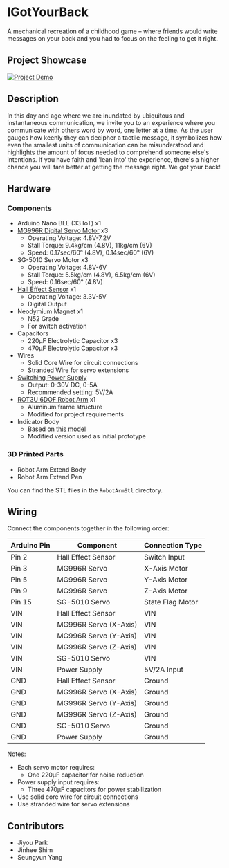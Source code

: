 # IGotYourBack

A mechanical recreation of a childhood game – where friends would write messages on your back and you had to focus on the feeling to get it right.

## Project Showcase
[![Project Demo](https://img.youtube.com/vi/ZsXyqrq_RdM/0.jpg)](https://www.youtube.com/watch?v=ZsXyqrq_RdM)

## Description
In this day and age where we are inundated by ubiquitous and instantaneous communication, we invite you to an experience where you communicate with others word by word, one letter at a time. As the user gauges how keenly they can decipher a tactile message, it symbolizes how even the smallest units of communication can be misunderstood and highlights the amount of focus needed to comprehend someone else's intentions. If you have faith and 'lean into' the experience, there's a higher chance you will fare better at getting the message right. We got your back!


## Hardware

### Components
- Arduino Nano BLE (33 IoT) x1
- [MG996R Digital Servo Motor](https://www.amazon.com/diymore-6-Pack-MG996R-Digital-Helicopter/dp/B0CGRP59HJ) x3
  - Operating Voltage: 4.8V-7.2V
  - Stall Torque: 9.4kg/cm (4.8V), 11kg/cm (6V)
  - Speed: 0.17sec/60° (4.8V), 0.14sec/60° (6V)
- SG-5010 Servo Motor x3
  - Operating Voltage: 4.8V-6V
  - Stall Torque: 5.5kg/cm (4.8V), 6.5kg/cm (6V)
  - Speed: 0.16sec/60° (4.8V)
- [Hall Effect Sensor](https://www.digikey.com/en/products/detail/allegro-microsystems/A1324LUA-T/2728144?gQT=1) x1
  - Operating Voltage: 3.3V-5V
  - Digital Output
- Neodymium Magnet x1
  - N52 Grade
  - For switch activation
- Capacitors
  - 220μF Electrolytic Capacitor x3
  - 470μF Electrolytic Capacitor x3
- Wires
  - Solid Core Wire for circuit connections
  - Stranded Wire for servo extensions
- [Switching Power Supply](https://www.circuitspecialists.com/csi3005sm)
  - Output: 0-30V DC, 0-5A
  - Recommended setting: 5V/2A
- [ROT3U 6DOF Robot Arm](https://www.amazon.com/diymore-Aluminium-Mechanical-Robotic-Unassembled/dp/B0CJ4WR949) x1
  - Aluminum frame structure
  - Modified for project requirements
- Indicator Body
  - Based on [this model](https://www.youtube.com/watch?v=YqrbWCVa3xA)
  - Modified version used as initial prototype

### 3D Printed Parts 
- Robot Arm Extend Body
- Robot Arm Extend Pen

You can find the STL files in the `RobotArmStl` directory.

<!-- ### Circuit Diagram -->
<!-- [Circuit diagram will be added here] -->

## Wiring

Connect the components together in the following order:

| Arduino Pin | Component | Connection Type |
|------------|-----------|-----------------|
| Pin 2 | Hall Effect Sensor | Switch Input |
| Pin 3 | MG996R Servo | X-Axis Motor |
| Pin 5 | MG996R Servo | Y-Axis Motor |
| Pin 9 | MG996R Servo | Z-Axis Motor |
| Pin 15 | SG-5010 Servo | State Flag Motor |
| VIN | Hall Effect Sensor | VIN |
| VIN | MG996R Servo (X-Axis) | VIN |
| VIN | MG996R Servo (Y-Axis) | VIN |
| VIN | MG996R Servo (Z-Axis) | VIN |
| VIN | SG-5010 Servo | VIN |
| VIN | Power Supply | 5V/2A Input |
| GND | Hall Effect Sensor | Ground |
| GND | MG996R Servo (X-Axis) | Ground |
| GND | MG996R Servo (Y-Axis) | Ground |
| GND | MG996R Servo (Z-Axis) | Ground |
| GND | SG-5010 Servo | Ground |
| GND | Power Supply | Ground |

Notes:
- Each servo motor requires:
  - One 220μF capacitor for noise reduction
- Power supply input requires:
  - Three 470μF capacitors for power stabilization
- Use solid core wire for circuit connections
- Use stranded wire for servo extensions

## Contributors
- Jiyou Park
- Jinhee Shim
- Seungyun Yang